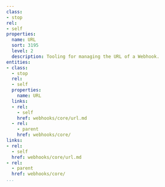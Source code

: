 ```yaml
---
class:
- stop
rel:
- self
properties:
  name: URL
  sort: 3195
  level: 2
  description: Tooling for managing the URL of a Webhook.
entities:
- class:
  - stop
  rel:
  - self
  properties:
    name: URL
  links:
  - rel:
    - self
    href: webhooks/core/url.md
  - rel:
    - parent
    href: webhooks/core/
links:
- rel:
  - self
  href: webhooks/core/url.md
- rel:
  - parent
  href: webhooks/core/
...
```

